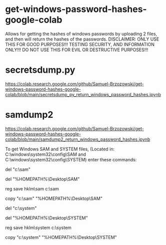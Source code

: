 # get-windows-password-hashes-google-colab
Allows for getting the hashes of windows passwords by uploading 2 files, and then will return the hashes of the passwords. DISCLAIMER: ONLY USE THIS FOR GOOD PURPOSES!!! TESTING SECURITY, AND INFORMATION ONLY!!! DO NOT USE THIS FOR EVIL OR DESTRUCTIVE PURPOSES!!!

# secretsdump.py

https://colab.research.google.com/github/Samuel-Brzozowski/get-windows-password-hashes-google-colab/blob/main/secretsdump_py_return_windows_password_hashes.ipynb

# samdump2

https://colab.research.google.com/github/Samuel-Brzozowski/get-windows-password-hashes-google-colab/blob/main/samdump2_return_windows_password_hashes.ipynb

To get Windows SAM and SYSTEM files, (Located in: C:\windows\system32\config\SAM and C:\windows\system32\config\SYSTEM) enter these commands:

del "c:\sam"

del "%HOMEPATH%\Desktop\SAM"

reg save hklm\sam c:\sam

copy "c:\sam" "%HOMEPATH%\Desktop\SAM"

del "c:\system"

del "%HOMEPATH%\Desktop\SYSTEM"

reg save hklm\system c:\system

copy "c:\system" "%HOMEPATH%\Desktop\SYSTEM"

